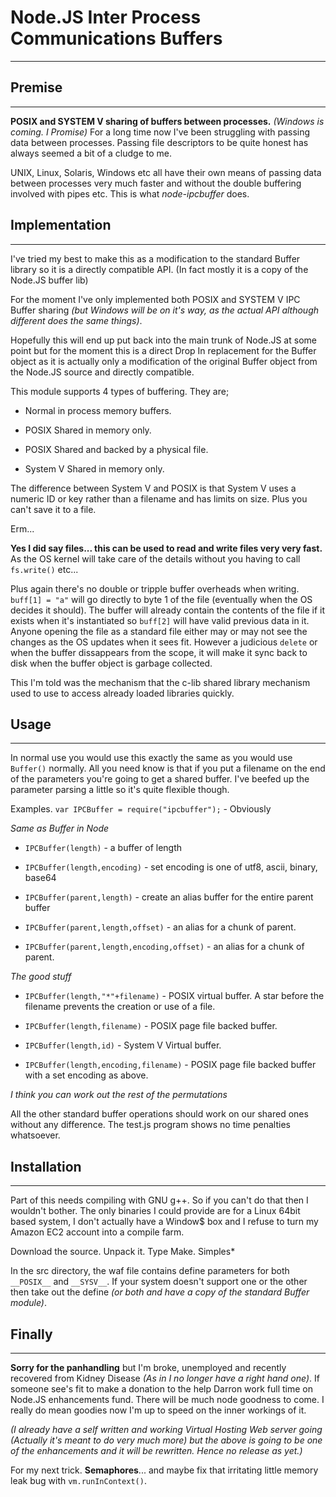 Node.JS Inter Process Communications Buffers
====
___

Premise
----
___
**POSIX and SYSTEM V sharing of buffers between processes.** *(Windows is coming. I Promise)*
For a long time now I've been struggling with passing data between processes. Passing file descriptors to be quite honest has always seemed a bit of a cludge to me.


UNIX, Linux, Solaris, Windows etc all have their own means of passing data between processes very much faster and without the double buffering involved with pipes etc.
This is what *node-ipcbuffer* does.

Implementation
----
___
I've tried my best to make this as a modification to the standard Buffer library so it is a directly compatible API. (In fact mostly it is a copy of the Node.JS buffer lib)


For the moment I've only implemented both POSIX and SYSTEM V IPC Buffer sharing *(but Windows will be on it's way, as the actual API although different does the same things)*.


Hopefully this will end up put back into the main trunk of Node.JS at some point but for the moment this is a direct Drop In replacement for the Buffer object as it is actually only a modification of the original Buffer object from the Node.JS source and directly compatible.


This module supports 4 types of buffering. They are;

*	Normal in process memory buffers.

*	POSIX Shared in memory only.

*	POSIX Shared and backed by a physical file.

*	System V Shared in memory only.


The difference between System V and POSIX is that System V uses a numeric ID or key rather than a filename and has limits on size.
Plus you can't save it to a file.

Erm...

**Yes I did say files... this can be used to read and write files very very fast.**
As the OS kernel will take care of the details without you having to call `fs.write()` etc...

Plus again there's no double or tripple buffer overheads when writing.
`buff[1] = "a"` will go directly to byte 1 of the file (eventually when the OS decides it should).
The buffer will already contain the contents of the file if it exists when it's instantiated so `buff[2]` will have valid previous data in it.
Anyone opening the file as a standard file either may or may not see the changes as the OS updates when it sees fit.
However a judicious `delete` or when the buffer dissappears from the scope, it will make it sync back to disk when the buffer object is garbage collected.

This I'm told was the mechanism that the c-lib shared library mechanism used to use to access already loaded libraries quickly.


Usage
---
___
In normal use you would use this exactly the same as you would use `Buffer()` normally.
All you need know is that if you put a filename on the end of the parameters you're going to get a shared buffer.
I've beefed up the parameter parsing a little so it's quite flexible though.


Examples.
`var IPCBuffer = require("ipcbuffer");` - Obviously


*Same as Buffer in Node*

*	`IPCBuffer(length)` - a buffer of length

*	`IPCBuffer(length,encoding)` - set encoding is one of utf8, ascii, binary, base64

*	`IPCBuffer(parent,length)` - create an alias buffer for the entire parent buffer

*	`IPCBuffer(parent,length,offset)` - an alias for a chunk of parent.

*	`IPCBuffer(parent,length,encoding,offset)` - an alias for a chunk of parent.


*The good stuff*

*	`IPCBuffer(length,"*"+filename)` - POSIX virtual buffer. A star before the filename prevents the creation or use of a file.

*	`IPCBuffer(length,filename)` - POSIX page file backed buffer.

*	`IPCBuffer(length,id)` - System V Virtual buffer.

*	`IPCBuffer(length,encoding,filename)` - POSIX page file backed buffer with a set encoding as above.

*I think you can work out the rest of the permutations*


All the other standard buffer operations should work on our shared ones without any difference. The test.js program shows no time penalties whatsoever.

Installation
----
___
Part of this needs compiling with GNU g++. So if you can't do that then I wouldn't bother.
The only binaries I could provide are for a Linux 64bit based system, I don't actually have a Window$ box and I refuse to turn my Amazon EC2 account into a compile farm.


Download the source. Unpack it. Type Make. Simples\*


In the src directory, the waf file contains define parameters for both `__POSIX__` and `__SYSV__`.
If your system doesn't support one or the other then take out the define *(or both and have a copy of the standard Buffer module)*.


Finally
----
___
**Sorry for the panhandling** but I'm broke, unemployed and recently recovered from Kidney Disease *(As in I no longer have a right hand one)*.
If someone see's fit to make a donation to the help Darron work full time on Node.JS enhancements fund. There will be much node goodness to come. I really do mean goodies now I'm up to speed on the inner workings of it.

*(I already have a self written and working Virtual Hosting Web server going (Actually it's meant to do very much more) but the above is going to be one of the enhancements and it will be rewritten. Hence no release as yet.)*


For my next trick. **Semaphores**... and maybe fix that irritating little memory leak bug with `vm.runInContext()`.
